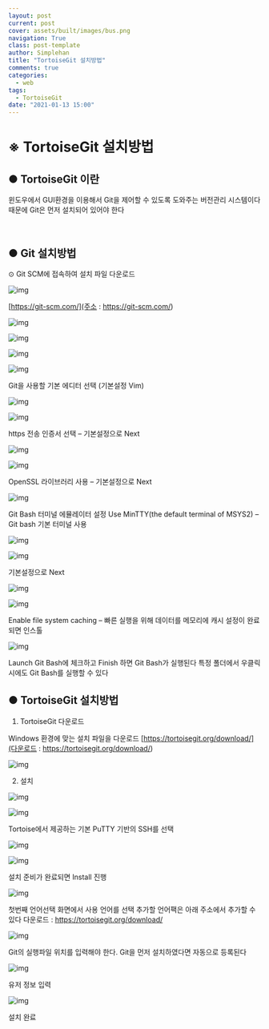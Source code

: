 ```yaml
---
layout: post
current: post
cover: assets/built/images/bus.png
navigation: True
class: post-template
author: Simplehan
title: "TortoiseGit 설치방법"
comments: true
categories:
  - web
tags:
  - TortoiseGit
date: "2021-01-13 15:00"
---
```


# ※	TortoiseGit 설치방법

## ●	TortoiseGit 이란

윈도우에서 GUI환경을 이용해서 Git을 제어할 수 있도록 도와주는 버전관리 시스템이다
때문에 Git은 먼저 설치되어 있어야 한다

 
## ●	Git 설치방법

⊙ Git SCM에 접속하여 설치 파일 다운로드

![img](\assets\built\images\tortoisegit\tortoise01.png)

[https://git-scm.com/](주소 : https://git-scm.com/)






![img](\assets\built\images\tortoisegit\tortoise02.png)

![img](\assets\built\images\tortoisegit\tortoise03.png)





![img](\assets\built\images\tortoisegit\tortoise04.png)

![img](\assets\built\images\tortoisegit\tortoise05.png)

Git을 사용할 기본 에디터 선택 (기본설정 Vim)





![img](\assets\built\images\tortoisegit\tortoise06.png)

![img](\assets\built\images\tortoisegit\tortoise07.png)

https 전송 인증서 선택 – 기본설정으로 Next




![img](\assets\built\images\tortoisegit\tortoise08.png)

![img](\assets\built\images\tortoisegit\tortoise09.png)

OpenSSL 라이브러리 사용 – 기본설정으로 Next




![img](\assets\built\images\tortoisegit\tortoise10.png)

Git Bash 터미널 에뮬레이터 설정
Use MinTTY(the default terminal of MSYS2) – Git bash 기본 터미널 사용





![img](\assets\built\images\tortoisegit\tortoise11.png)

![img](\assets\built\images\tortoisegit\tortoise12.png)

기본설정으로 Next





![img](\assets\built\images\tortoisegit\tortoise13.png)

![img](\assets\built\images\tortoisegit\tortoise14.png)

Enable file system caching – 빠른 실행을 위해 데이터를 메모리에 캐시
설정이 완료되면 인스톨






![img](\assets\built\images\tortoisegit\tortoise15.png)

Launch Git Bash에 체크하고 Finish 하면 Git Bash가 실행된다
특정 폴더에서 우클릭시에도 Git Bash를 실행할 수 있다




## ●	TortoiseGit 설치방법

1.	TortoiseGit 다운로드

Windows 환경에 맞는 설치 파일을 다운로드
[https://tortoisegit.org/download/](다운로드 : https://tortoisegit.org/download/)

![img](\assets\built\images\tortoisegit\tortoise16.png)




2.	설치

![img](\assets\built\images\tortoisegit\tortoise17.png)

![img](\assets\built\images\tortoisegit\tortoise18.png)

Tortoise에서 제공하는 기본 PuTTY 기반의 SSH를 선택





![img](\assets\built\images\tortoisegit\tortoise19.png)

![img](\assets\built\images\tortoisegit\tortoise20.png)

설치 준비가 완료되면 Install 진행






![img](\assets\built\images\tortoisegit\tortoise21.png)

첫번째 언어선택 화면에서 사용 언어를 선택
추가할 언어팩은 아래 주소에서 추가할 수 있다
다운로드 : https://tortoisegit.org/download/






![img](\assets\built\images\tortoisegit\tortoise22.png)

Git의 실행파일 위치를 입력해야 한다. Git을 먼저 설치하였다면 자동으로 등록된다






![img](\assets\built\images\tortoisegit\tortoise23.png)

유저 정보 입력





![img](\assets\built\images\tortoisegit\tortoise24.png)

설치 완료

